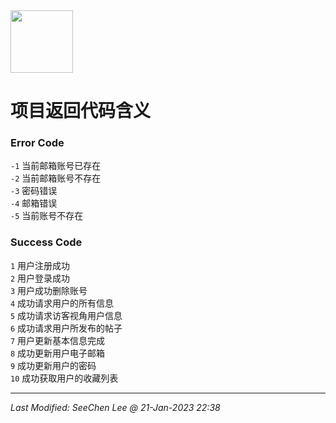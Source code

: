 <img src = "https://raw.githubusercontent.com/Mobile-Internet-BIT-20/TermProject/main/Element/Logo/loading.png" width = "100px" height = "100px"/>

# 项目返回代码含义

### Error Code
`-1` 当前邮箱账号已存在 </br>
`-2` 当前邮箱账号不存在 </br>
`-3` 密码错误 </br>
`-4` 邮箱错误 </br>
`-5` 当前账号不存在

### Success Code
`1` 用户注册成功 </br>
`2` 用户登录成功 </br>
`3` 用户成功删除账号 </br>
`4` 成功请求用户的所有信息 </br>
`5` 成功请求访客视角用户信息 </br>
`6` 成功请求用户所发布的帖子 </br>
`7` 用户更新基本信息完成 </br>
`8` 成功更新用户电子邮箱 </br>
`9` 成功更新用户的密码 </br>
`10` 成功获取用户的收藏列表

---
*Last Modified: SeeChen Lee @ 21-Jan-2023 22:38*
